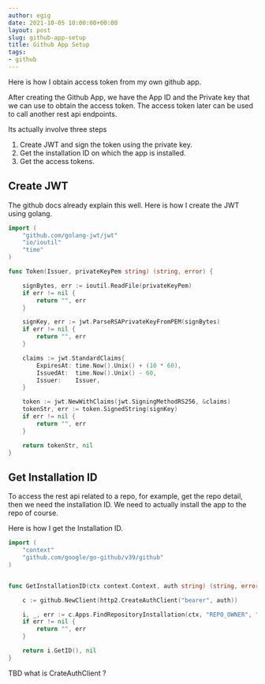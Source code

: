 ```yaml
---
author: egig
date: 2021-10-05 10:00:00+00:00
layout: post
slug: github-app-setup
title: Github App Setup
tags:
- github
---
```


Here is how I obtain access token from my own github app.

After creating the Github App, we have the App ID and the Private key
that we can  use to obtain the access token. The access token later
can be used to call another rest api endpoints.

Its actually involve three steps
1. Create JWT and sign the token using the private key.
2. Get the installation ID on which the app is installed.
3. Get the access tokens.

## Create JWT

The github docs already explain this well.
Here is how I create the JWT using golang.

```go
import (
	"github.com/golang-jwt/jwt"
	"io/ioutil"
	"time"
)

func Token(Issuer, privateKeyPem string) (string, error) {

	signBytes, err := ioutil.ReadFile(privateKeyPem)
	if err != nil {
		return "", err
	}

	signKey, err := jwt.ParseRSAPrivateKeyFromPEM(signBytes)
	if err != nil {
		return "", err
	}

	claims := jwt.StandardClaims{
		ExpiresAt: time.Now().Unix() + (10 * 60),
		IssuedAt:  time.Now().Unix() - 60,
		Issuer:    Issuer,
	}

	token := jwt.NewWithClaims(jwt.SigningMethodRS256, &claims)
	tokenStr, err := token.SignedString(signKey)
	if err != nil {
		return "", err
	}

	return tokenStr, nil
}
```

## Get Installation ID
To access the rest api related to a repo, for example, get the repo detail,
then we need the installation ID. We need to actually install the app to the
repo of course.

Here is how I get the Installation ID.

```go
import (
	"context"
	"github.com/google/go-github/v39/github"
)


func GetInstallationID(ctx context.Context, auth string) (string, error) {

	c := github.NewClient(http2.CreateAuthClient("bearer", auth))

	i, _, err := c.Apps.FindRepositoryInstallation(ctx, "REPO_OWNER", "REPO_NAME")
	if err != nil {
		return "", err
	}

    return i.GetID(), nil
}
```
TBD what is CrateAuthClient ?